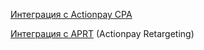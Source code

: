 [Интеграция с Actionpay CPA](https://github.com/AdOnWeb/demoshop/compare/base...base+ap)

[Интеграция с APRT](https://github.com/AdOnWeb/demoshop/compare/base+ap...base+ap+aprt) (Actionpay Retargeting)